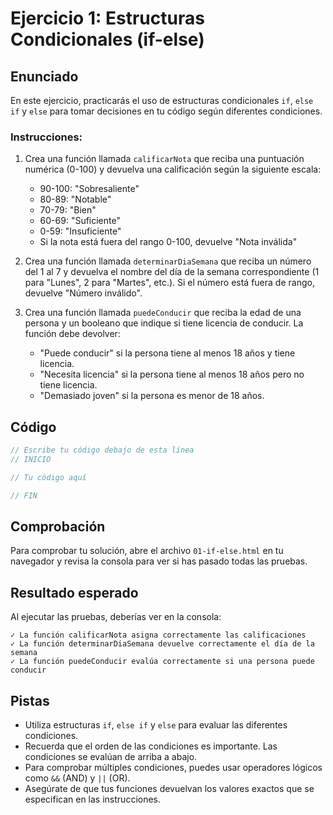 # Ejercicio 1: Estructuras Condicionales (if-else)

## Enunciado

En este ejercicio, practicarás el uso de estructuras condicionales `if`, `else if` y `else` para tomar decisiones en tu código según diferentes condiciones.

### Instrucciones:

1. Crea una función llamada `calificarNota` que reciba una puntuación numérica (0-100) y devuelva una calificación según la siguiente escala:

   - 90-100: "Sobresaliente"
   - 80-89: "Notable"
   - 70-79: "Bien"
   - 60-69: "Suficiente"
   - 0-59: "Insuficiente"
   - Si la nota está fuera del rango 0-100, devuelve "Nota inválida"

2. Crea una función llamada `determinarDiaSemana` que reciba un número del 1 al 7 y devuelva el nombre del día de la semana correspondiente (1 para "Lunes", 2 para "Martes", etc.). Si el número está fuera de rango, devuelve "Número inválido".

3. Crea una función llamada `puedeConducir` que reciba la edad de una persona y un booleano que indique si tiene licencia de conducir. La función debe devolver:
   - "Puede conducir" si la persona tiene al menos 18 años y tiene licencia.
   - "Necesita licencia" si la persona tiene al menos 18 años pero no tiene licencia.
   - "Demasiado joven" si la persona es menor de 18 años.

## Código

```javascript
// Escribe tu código debajo de esta línea
// INICIO

// Tu código aquí

// FIN
```

## Comprobación

Para comprobar tu solución, abre el archivo `01-if-else.html` en tu navegador y revisa la consola para ver si has pasado todas las pruebas.

## Resultado esperado

Al ejecutar las pruebas, deberías ver en la consola:

```
✓ La función calificarNota asigna correctamente las calificaciones
✓ La función determinarDiaSemana devuelve correctamente el día de la semana
✓ La función puedeConducir evalúa correctamente si una persona puede conducir
```

## Pistas

- Utiliza estructuras `if`, `else if` y `else` para evaluar las diferentes condiciones.
- Recuerda que el orden de las condiciones es importante. Las condiciones se evalúan de arriba a abajo.
- Para comprobar múltiples condiciones, puedes usar operadores lógicos como `&&` (AND) y `||` (OR).
- Asegúrate de que tus funciones devuelvan los valores exactos que se especifican en las instrucciones.
